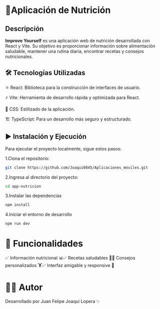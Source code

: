 # 📌Aplicación de Nutrición

## Descripción

**Improve Yourself** es una aplicación web de nutrición desarrollada con React y Vite. Su objetivo es proporcionar información sobre alimentación saludable, mantener una rutina diaria, encontrar recetas y consejos nutricionales.

## 🛠 Tecnologías Utilizadas

⚛️ React: Biblioteca para la construcción de interfaces de usuario.

⚡ Vite: Herramienta de desarrollo rápida y optimizada para React.

🎨 CSS: Estilizado de la aplicación.

🏗 TypeScript: Para un desarrollo más seguro y estructurado.


## ▶️ Instalación y Ejecución

Para ejecutar el proyecto localmente, sigue estos pasos:

1.Clona el repositorio:
```bash
git clone https://github.com/Joaqui0845/Aplicaciones_moviles.git
```
2.Ingresa al directorio del proyecto:
```bash
cd app-nutricion
```

3.Instalar las dependencias 
```bash
npm install
```

4.Iniciar el entorno de desarrollo
```bash
npm run dev
```

# 📌 Funcionalidades

✅ Información nutricional 📊✅ Recetas saludables 🥗✅ Consejos personalizados 🏋️✅ Interfaz amigable y responsive 📱

# 👨‍💻 Autor

Desarrollado por Juan Felipe Joaqui Lopera ✨


